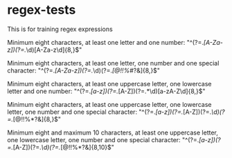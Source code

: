 # regex-tests
This is for training regex expressions


Minimum eight characters, at least one letter and one number:
"^(?=.*[A-Za-z])(?=.*\d)[A-Za-z\d]{8,}$"


Minimum eight characters, at least one letter, one number and one special character:
"^(?=.*[A-Za-z])(?=.*\d)(?=.*[@$!%*#?&])[A-Za-z\d@$!%*#?&]{8,}$"


Minimum eight characters, at least one uppercase letter, one lowercase letter and one number:
"^(?=.*[a-z])(?=.*[A-Z])(?=.*\d)[a-zA-Z\d]{8,}$"


Minimum eight characters, at least one uppercase letter, one lowercase letter, one number and one special character:
"^(?=.*[a-z])(?=.*[A-Z])(?=.*\d)(?=.*[@$!%*?&])[A-Za-z\d@$!%*?&]{8,}$"


Minimum eight and maximum 10 characters, at least one uppercase letter, one lowercase letter, one number and one special character:
"^(?=.*[a-z])(?=.*[A-Z])(?=.*\d)(?=.*[@$!%*?&])[A-Za-z\d@$!%*?&]{8,10}$"
